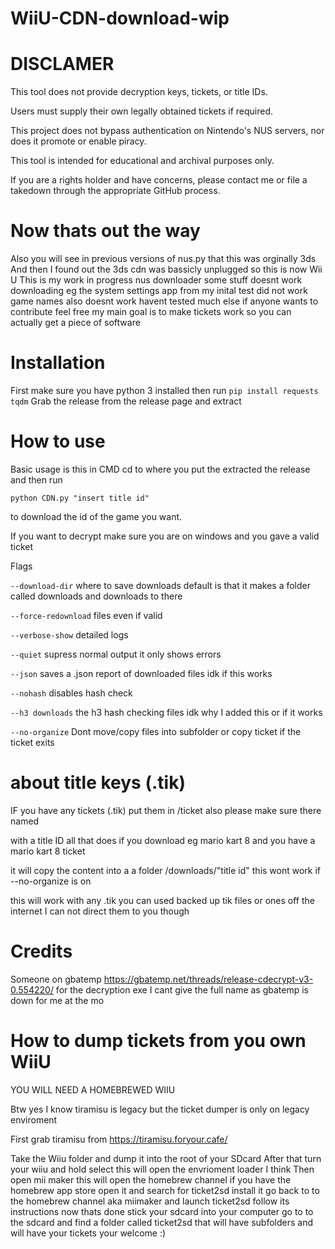# WiiU-CDN-download-wip


# DISCLAMER

This tool does not provide decryption keys, tickets, or title IDs.

Users must supply their own legally obtained tickets if required.

This project does not bypass authentication on Nintendo's NUS servers, nor does it promote or enable piracy.

This tool is intended for educational and archival purposes only.

If you are a rights holder and have concerns, please contact me or file a takedown through the appropriate GitHub process.

# Now thats out the way
Also you will see in previous versions of nus.py that this was orginally 3ds
And then I found out the 3ds cdn was bassicly unplugged so this is now Wii U 
This is my work in progress nus downloader
some stuff doesnt work downloading eg the system settings app from my inital test did not work
game names also doesnt work
havent tested much else if anyone wants to contribute feel free 
my main goal is to make tickets work so you can actually get a piece of software 

# Installation

First make sure you have python 3 installed
then run `pip install requests tqdm`
Grab the release from the release page 
and extract 

# How to use

Basic usage is this
in CMD cd to where you put the extracted the release
and then run 

`python CDN.py "insert title id"`

to download the id of the game you want.

If you want to decrypt make sure you are on windows and you gave a valid ticket

Flags

`--download-dir` where to save downloads default is that it makes a folder called downloads and downloads to there

`--force-redownload` files even if valid

`--verbose-show` detailed logs

`--quiet` supress normal output it only shows errors 

`--json` saves a .json report of downloaded files idk if this works

`--nohash` disables hash check 

`--h3 downloads` the h3 hash checking files idk why I added this or if it works 

`--no-organize` Dont move/copy files into subfolder or copy ticket if the ticket exits 

# about title keys (.tik)

IF you have any tickets (.tik) put them in /ticket also please make sure there named

with a title ID all that does if you download eg mario kart 8 and you have a mario kart 8 ticket

it will copy the content into a a folder /downloads/"title id" this wont work if --no-organize is on

this will work with any .tik you can used backed up tik files or ones off the internet I can not direct them to you though

# Credits

Someone on gbatemp https://gbatemp.net/threads/release-cdecrypt-v3-0.554220/
for the decryption exe I cant give the full name as gbatemp is down for me at the mo

# How to dump tickets from you own WiiU

YOU WILL NEED A HOMEBREWED WIIU

Btw yes I know tiramisu is legacy but the ticket dumper is only on legacy enviroment  

First grab tiramisu from https://tiramisu.foryour.cafe/

Take the Wiiu folder and dump it into the root of your SDcard
After that turn your wiiu and hold select this will open the envrioment loader I think 
Then open mii maker this will open the homebrew channel  if you have the homebrew app store open it  and search for ticket2sd install it 
go back to to the homebrew channel aka miimaker and launch ticket2sd follow its instructions
now thats done stick your sdcard into your computer go to to the sdcard and find a folder called ticket2sd
that will have subfolders and will have your tickets your welcome :)


